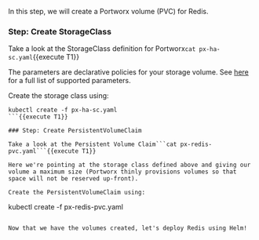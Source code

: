 In this step, we will create a Portworx volume (PVC) for Redis.

### Step: Create StorageClass

Take a look at the StorageClass definition for Portworx```cat px-ha-sc.yaml```{{execute T1}}

The parameters are declarative policies for your storage volume. See [here](https://docs.portworx.com/manage/volumes.html) for a full list of supported parameters.

Create the storage class using:
```
kubectl create -f px-ha-sc.yaml
```{{execute T1}}

### Step: Create PersistentVolumeClaim

Take a look at the Persistent Volume Claim```cat px-redis-pvc.yaml```{{execute T1}}

Here we're pointing at the storage class defined above and giving our volume a maximum size (Portworx thinly provisions volumes so that space will not be reserved up-front).

Create the PersistentVolumeClaim using:
```
kubectl create -f px-redis-pvc.yaml
```{{execute T1}}

Now that we have the volumes created, let's deploy Redis using Helm!
